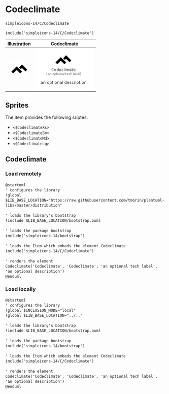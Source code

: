 # Codeclimate


```text
simpleicons-14/C/Codeclimate
```

```text
include('simpleicons-14/C/Codeclimate')
```



| Illustration | Codeclimate |
| :---: | :---: |
| ![illustration for Illustration](../../simpleicons-14/C/Codeclimate.png) | ![illustration for Codeclimate](../../simpleicons-14/C/Codeclimate.Local.png) |



## Sprites
The item provides the following sriptes:

- `<$CodeclimateXs>`
- `<$CodeclimateSm>`
- `<$CodeclimateMd>`
- `<$CodeclimateLg>`





## Codeclimate

### Load remotely
```plantuml
@startuml
' configures the library
!global $LIB_BASE_LOCATION="https://raw.githubusercontent.com/tmorin/plantuml-libs/master/distribution"

' loads the library's bootstrap
!include $LIB_BASE_LOCATION/bootstrap.puml

' loads the package bootstrap
include('simpleicons-14/bootstrap')

' loads the Item which embeds the element Codeclimate
include('simpleicons-14/C/Codeclimate')

' renders the element
Codeclimate('Codeclimate', 'Codeclimate', 'an optional tech label', 'an optional description')
@enduml
```

### Load locally
```plantuml
@startuml
' configures the library
!global $INCLUSION_MODE="local"
!global $LIB_BASE_LOCATION="../.."

' loads the library's bootstrap
!include $LIB_BASE_LOCATION/bootstrap.puml

' loads the package bootstrap
include('simpleicons-14/bootstrap')

' loads the Item which embeds the element Codeclimate
include('simpleicons-14/C/Codeclimate')

' renders the element
Codeclimate('Codeclimate', 'Codeclimate', 'an optional tech label', 'an optional description')
@enduml
```

